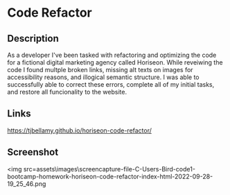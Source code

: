 # Code Refactor

## Description
As a developer I've been tasked with refactoring and optimizing the code for a fictional digital marketing agency called Horiseon.
While reveiwing the code I found multple broken links, missing alt texts on images for accessibility reasons, and illogical semantic structure.
I was able to successfully able to correct these errors, complete all of my initial tasks, and restore all funcionality to the website.
## Links
https://tjbellamy.github.io/horiseon-code-refactor/
## Screenshot
<img src=assets\images\screencapture-file-C-Users-Bird-code1-bootcamp-homework-horiseon-code-refactor-index-html-2022-09-28-19_25_46.png